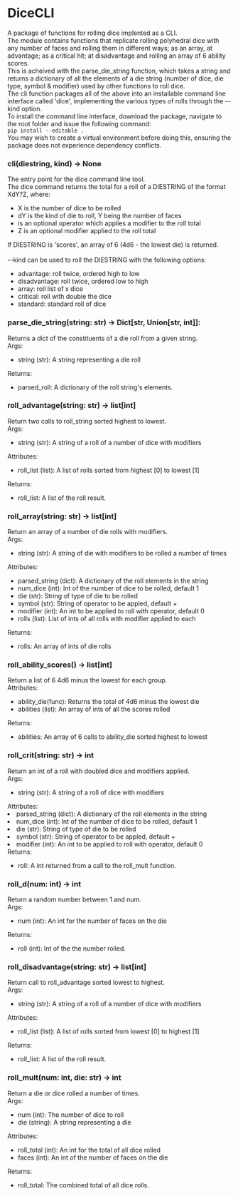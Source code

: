 <h1>DiceCLI</h1>
<p>A package of functions for rolling dice implented as a CLI.<br>
The module contains functions that replicate rolling polyhedral dice with any number of faces and rolling them in different ways; as an array, at advantage; as a critical hit; at disadvantage and rolling an array of 6 ability scores.<br>
This is acheived with the parse_die_string function, which takes a string and  returns a dictionary of all the elements of a die string (number of dice, die type, symbol & modifier) used by other functions to roll dice.<br>
The cli function packages all of the above into an installable command line  interface called 'dice', implementing the various types of rolls through the --kind option.<br>
To install the command line interface, download the package, navigate to the root folder and issue the following command:<br>
<code>pip install --editable .</code><br>
You may wish to create a virtual environment before doing this, ensuring the package does not experience dependency conflicts.</p>

<h3>cli(diestring, kind) -> None</h3>
<p>The entry point for the dice command line tool.<br>
The dice command returns the total for a roll of a DIESTRING of the format XdY?Z, where:<br>
<ul>
<li>X is the number of dice to be rolled</li>
<li>dY is the kind of die to roll, Y being the number of faces</li>
<li>is an optional operator which applies a modifier to the roll total</li>
<li>Z is an optional modifier applied to the roll total</li>
</ul>
If DIESTRING is 'scores', an array of 6 (4d6 - the lowest die) is returned.<br>
<br>
--kind can be used to roll the DIESTRING with the following options:
<ul>
<li>advantage: roll twice, ordered high to low</li>
<li>disadvantage: roll twice, ordered low to high</li>
<li>array: roll list of x dice</li>
<li>critical: roll with double the dice</li>
<li>standard: standard roll of dice</li>
</ul></p>

<h3>parse_die_string(string: str) -> Dict[str, Union[str, int]]:</h3>
<p>Returns a dict of the constituents of a die roll from a given string.<br>
Args:<br>
<ul>
<li>string (str): A string representing a die roll</li>
</ul>
Returns:<br>
<ul>
<li>parsed_roll: A dictionary of the roll string's elements.</li>
</ul></p>

<h3>roll_advantage(string: str) -> list[int]</h3>
<p>Return two calls to roll_string sorted highest to lowest.<br>
Args:<br>
<ul>
<li>string (str): A string of a roll of a number of dice with modifiers</li>
</ul>
Attributes:<br>
<ul>
<li>roll_list (list): A list of rolls sorted from highest [0] to lowest [1]</li>
</ul>
Returns:<br>
<ul>
<li>roll_list: A list of the roll result.</li>
</ul></p>

<h3>roll_array(string: str) -> list[int]</h3>
<p>Return an array of a number of die rolls with modifiers.<br>
Args:<br>
<ul>
<li>string (str): A string of die with modifiers to be rolled a number of times</li>
</ul>
Attributes:<br>
<ul>
<li>parsed_string (dict): A dictionary of the roll elements in the string</li>
<li>num_dice (int): Int of the number of dice to be rolled, default 1</li>
<li>die (str): String of type of die to be rolled</li>
<li>symbol (str): String of operator to be appled, default +</li>
<li>modifier (int): An int to be applied to roll with operator, default 0</li>
<li>rolls (list): List of ints of all rolls with modifier applied to each</li>
</ul>
Returns:<br>
<ul>
<li>rolls: An array of ints of die rolls</li>
</ul></p>

<h3>roll_ability_scores() -> list[int]</h3>
<p>Return a list of 6 4d6 minus the lowest for each group.<br>
Attributes:<br>
<ul>
<li>ability_die(func): Returns the total of 4d6 minus the lowest die</li>
<li>abilities (list): An array of ints of all the scores rolled</li>
</ul>
Returns:<br>
<ul>
<li>abilities: An array of 6 calls to ability_die sorted highest to lowest</li>
</ul></p>

<h3>roll_crit(string: str) -> int</h3>
<p>Return an int of a roll with doubled dice and modifiers applied.<br>
Args:<br>
<ul>
<li>string (str): A string of a roll of dice with modifiers</li>
</ul>
Attributes:<br>
<li>parsed_string (dict): A dictionary of the roll elements in the string</li>
<li>num_dice (int): Int of the number of dice to be rolled, default 1</li>
<li>die (str): String of type of die to be rolled</li>
<li>symbol (str): String of operator to be appled, default +</li>
<li>modifier (int): An int to be applied to roll with operator, default 0</li>
</ul>
Returns:<br>
<ul>
<li>roll: A int returned from a call to the roll_mult function.</li>
</ul></p>

<h3>roll_d(num: int) -> int</h3>
Return a random number between 1 and num.<br>
Args:<br>
<ul>
<li>num (int): An int for the number of faces on the die</li>
</ul>
Returns:<br>
<ul>
<li>roll (int): Int of the the number rolled.</li>
</ul></p>

<h3>roll_disadvantage(string: str) -> list[int]</h3>
<p>Return call to roll_advantage sorted lowest to highest.<br>
Args:<br>
<ul>
<li>string (str): A string of a roll of a number of dice with modifiers</li>
</ul>
Attributes:<br>
<ul>
<li>roll_list (list): A list of rolls sorted from lowest [0] to highest [1]</li>
</ul>
Returns:<br>
<ul>
<li>roll_list: A list of the roll result.</li>
</ul>
</p>

<h3>roll_mult(num: int, die: str) -> int</h3>
Return a die or dice rolled a number of times.<br>
Args:<br>
<ul>
<li>num (int): The number of dice to roll</li>
<li>die (string): A string representing a die</li>
</ul>
Attributes:<br>
<ul>
<li>roll_total (int): An int for the total of all dice rolled</li>
<li>faces (int): An int of the number of faces on the die</li>
</ul>
Returns:<br>
<ul>
<li>roll_total: The combined total of all dice rolls.</li>
</ul></p>